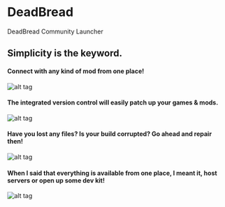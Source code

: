 # DeadBread
DeadBread Community Launcher

## Simplicity is the keyword.

#### Connect with any kind of mod from one place!
![alt tag](http://i.imgur.com/wk4mZ8H.png)

#### The integrated version control will easily patch up your games & mods.
![alt tag](http://i.imgur.com/ihigiY4.png)

#### Have you lost any files? Is your build corrupted? Go ahead and repair then!
![alt tag](http://i.imgur.com/YECwEcX.png)

#### When I said that everything is available from one place, I meant it, host servers or open up some dev kit!
![alt tag](http://i.imgur.com/6O9oqeP.png)
